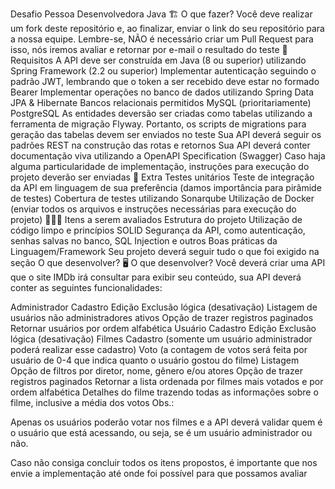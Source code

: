 Desafio Pessoa Desenvolvedora Java
🏗 O que fazer?
Você deve realizar um fork deste repositório e, ao finalizar, enviar o link do seu repositório para a nossa equipe. Lembre-se, NÃO é necessário criar um Pull Request para isso, nós iremos avaliar e retornar por e-mail o resultado do teste
🚨 Requisitos
A API deve ser construída em Java (8 ou superior) utilizando Spring Framework (2.2 ou superior)
Implementar autenticação seguindo o padrão JWT, lembrando que o token a ser recebido deve estar no formado Bearer
Implementar operações no banco de dados utilizando Spring Data JPA & Hibernate
Bancos relacionais permitidos
MySQL (prioritariamente)
PostgreSQL
As entidades deversão ser criadas como tabelas utilizando a ferramenta de migração Flyway. Portanto, os scripts de migrations para geração das tabelas devem ser enviados no teste
Sua API deverá seguir os padrões REST na construção das rotas e retornos
Sua API deverá conter documentação viva utilizando a OpenAPI Specification (Swagger)
Caso haja alguma particularidade de implementação, instruções para execução do projeto deverão ser enviadas
🎁 Extra
Testes unitários
Teste de integração da API em linguagem de sua preferência (damos importância para pirâmide de testes)
Cobertura de testes utilizando Sonarqube
Utilização de Docker (enviar todos os arquivos e instruções necessárias para execução do projeto)
🕵🏻‍♂️ Itens a serem avaliados
Estrutura do projeto
Utilização de código limpo e princípios SOLID
Segurança da API, como autenticação, senhas salvas no banco, SQL Injection e outros
Boas práticas da Linguagem/Framework
Seu projeto deverá seguir tudo o que foi exigido na seção O que desenvolver?
🖥 O que desenvolver?
Você deverá criar uma API que o site IMDb irá consultar para exibir seu conteúdo, sua API deverá conter as seguintes funcionalidades:

Administrador
Cadastro
Edição
Exclusão lógica (desativação)
Listagem de usuários não administradores ativos
Opção de trazer registros paginados
Retornar usuários por ordem alfabética
Usuário
Cadastro
Edição
Exclusão lógica (desativação)
Filmes
Cadastro (somente um usuário administrador poderá realizar esse cadastro)
Voto (a contagem de votos será feita por usuário de 0-4 que indica quanto o usuário gostou do filme)
Listagem
Opção de filtros por diretor, nome, gênero e/ou atores
Opção de trazer registros paginados
Retornar a lista ordenada por filmes mais votados e por ordem alfabética
Detalhes do filme trazendo todas as informações sobre o filme, inclusive a média dos votos
Obs.:

Apenas os usuários poderão votar nos filmes e a API deverá validar quem é o usuário que está acessando, ou seja, se é um usuário administrador ou não.

Caso não consiga concluir todos os itens propostos, é importante que nos envie a implementação até onde foi possível para que possamos avaliar
